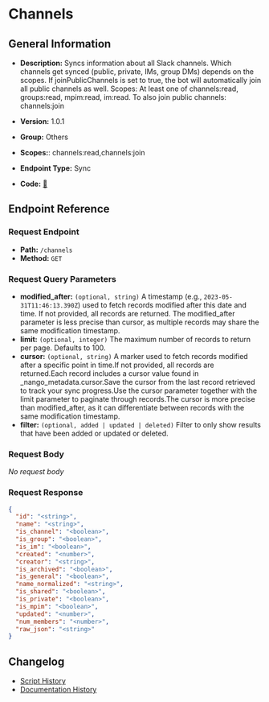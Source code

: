 # Channels

## General Information

- **Description:** Syncs information about all Slack channels. Which channels get synced
(public, private, IMs, group DMs) depends on the scopes. If
joinPublicChannels is set to true, the bot will automatically join all
public channels as well. Scopes: At least one of channels:read,
groups:read, mpim:read, im:read. To also join public channels:
channels:join

- **Version:** 1.0.1
- **Group:** Others
- **Scopes:**: channels:read,channels:join
- **Endpoint Type:** Sync
- **Code:** [🔗](https://github.com/NangoHQ/integration-templates/tree/main/integrations/slack/syncs/channels.ts)


## Endpoint Reference

### Request Endpoint

- **Path:** `/channels`
- **Method:** `GET`

### Request Query Parameters

- **modified_after:** `(optional, string)` A timestamp (e.g., `2023-05-31T11:46:13.390Z`) used to fetch records modified after this date and time. If not provided, all records are returned. The modified_after parameter is less precise than cursor, as multiple records may share the same modification timestamp.
- **limit:** `(optional, integer)` The maximum number of records to return per page. Defaults to 100.
- **cursor:** `(optional, string)` A marker used to fetch records modified after a specific point in time.If not provided, all records are returned.Each record includes a cursor value found in _nango_metadata.cursor.Save the cursor from the last record retrieved to track your sync progress.Use the cursor parameter together with the limit parameter to paginate through records.The cursor is more precise than modified_after, as it can differentiate between records with the same modification timestamp.
- **filter:** `(optional, added | updated | deleted)` Filter to only show results that have been added or updated or deleted.

### Request Body

_No request body_

### Request Response

```json
{
  "id": "<string>",
  "name": "<string>",
  "is_channel": "<boolean>",
  "is_group": "<boolean>",
  "is_im": "<boolean>",
  "created": "<number>",
  "creator": "<string>",
  "is_archived": "<boolean>",
  "is_general": "<boolean>",
  "name_normalized": "<string>",
  "is_shared": "<boolean>",
  "is_private": "<boolean>",
  "is_mpim": "<boolean>",
  "updated": "<number>",
  "num_members": "<number>",
  "raw_json": "<string>"
}
```

## Changelog

- [Script History](https://github.com/NangoHQ/integration-templates/commits/main/integrations/slack/syncs/channels.ts)
- [Documentation History](https://github.com/NangoHQ/integration-templates/commits/main/integrations/slack/syncs/channels.md)

<!-- END  GENERATED CONTENT -->

